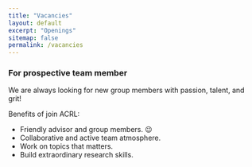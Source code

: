 ```yaml
---
title: "Vacancies"
layout: default
excerpt: "Openings"
sitemap: false
permalink: /vacancies
---
```

### For prospective team member

We are always looking for new group members with passion, talent, and grit!

Benefits of join  ACRL:
- Friendly advisor and group members. :wink:
- Collaborative and active team atmosphere.
- Work on topics that matters.
- Build extraordinary research skills.


<!-- ### Vacancies

Research assistant position with full financial support available. -->